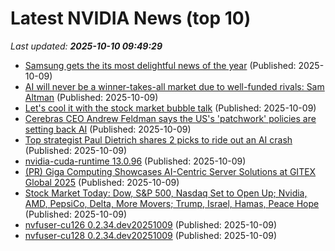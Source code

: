 # Latest NVIDIA News (top 10)
_Last updated: **2025-10-10 09:49:29**_

- [Samsung gets the its most delightful news of the year](https://www.sammobile.com/news/samsung-gets-most-delightful-news-year-nvidia-hbm3e-chips/) (Published: 2025-10-09)
- [AI will never be a winner-takes-all market due to well-funded rivals: Sam Altman](https://economictimes.indiatimes.com/tech/artificial-intelligence/ai-will-never-be-a-winner-takes-all-market-due-to-well-funded-rivals-sam-altman/articleshow/124410581.cms) (Published: 2025-10-09)
- [Let's cool it with the stock market bubble talk](https://www.businessinsider.com/stock-market-bubble-crash-fears-overblown-valuation-metrics-1999-comparison-2025-10) (Published: 2025-10-09)
- [Cerebras CEO Andrew Feldman says the US's 'patchwork' policies are setting back AI](https://www.businessinsider.com/cerebras-ceo-andrew-feldman-china-us-ai-race-energy-2025-10) (Published: 2025-10-09)
- [Top strategist Paul Dietrich shares 2 picks to ride out an AI crash](https://www.businessinsider.com/wedbush-dietrich-ai-boom-stock-market-bubble-recession-gold-utilities-2025-10) (Published: 2025-10-09)
- [nvidia-cuda-runtime 13.0.96](https://pypi.org/project/nvidia-cuda-runtime/13.0.96/) (Published: 2025-10-09)
- [(PR) Giga Computing Showcases AI-Centric Server Solutions at GITEX Global 2025](https://www.techpowerup.com/341732/giga-computing-showcases-ai-centric-server-solutions-at-gitex-global-2025) (Published: 2025-10-09)
- [Stock Market Today: Dow, S&P 500, Nasdaq Set to Open Up; Nvidia, AMD, PepsiCo, Delta, More Movers; Trump, Israel, Hamas, Peace Hope](https://biztoc.com/x/e8bdfe603554989f) (Published: 2025-10-09)
- [nvfuser-cu126 0.2.34.dev20251009](https://pypi.org/project/nvfuser-cu126/0.2.34.dev20251009/) (Published: 2025-10-09)
- [nvfuser-cu128 0.2.34.dev20251009](https://pypi.org/project/nvfuser-cu128/0.2.34.dev20251009/) (Published: 2025-10-09)
